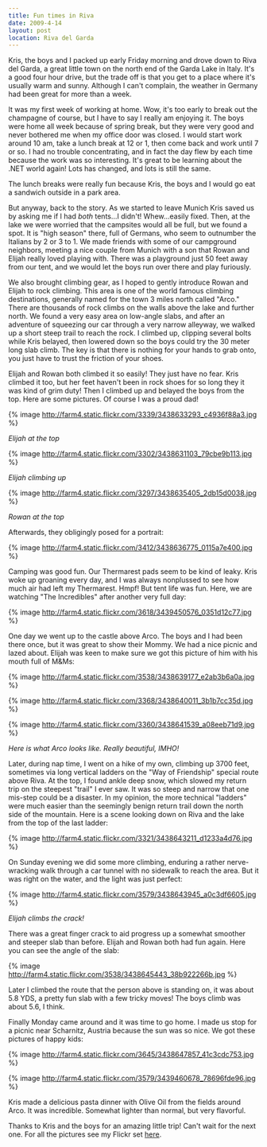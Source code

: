 ```yaml
---
title: Fun times in Riva
date: 2009-4-14
layout: post
location: Riva del Garda
---
```


Kris, the boys and I packed up early Friday morning and drove down to
Riva del Garda, a great little town on the north end of the Garda Lake
in Italy. It's a good four hour drive, but the trade off is that you get
to a place where it's usually warm and sunny. Although I can't complain,
the weather in Germany had been great for more than a week.
  
  
It was my first week of working at home. Wow, it's too early to break
out the champagne of course, but I have to say I really am enjoying it.
The boys were home all week because of spring break, but they were very
good and never bothered me when my office door was closed. I would start
work around 10 am, take a lunch break at 12 or 1, then come back and work
until 7 or so. I had no trouble concentrating, and in fact the day flew
by each time because the work was so interesting. It's great to be learning
about the .NET world again! Lots has changed, and lots is still the same.
  
  
The lunch breaks were really fun because Kris, the boys and I would go
eat a sandwich outside in a park area.
  
  
But anyway, back to the story. As we started to leave Munich Kris saved
us by asking me if I had _both_ tents...I didn't! Whew...easily fixed.
Then, at the lake we were worried that the campsites would all be full,
but we found a spot. It is "high season" there, full of Germans, who seem
to outnumber the Italians by 2 or 3 to 1\. We made friends with some of
our campground neighbors, meeting a nice couple from Munich with a son
that Rowan and Elijah really loved playing with. There was a playground
just 50 feet away from our tent, and we would let the boys run over there
and play furiously.
  
  
We also brought climbing gear, as I hoped to gently introduce Rowan and
Elijah to rock climbing. This area is one of the world famous climbing
destinations, generally named for the town 3 miles north called "Arco."
There are thousands of rock climbs on the walls above the lake and further
north. We found a very easy area on low-angle slabs, and after an adventure
of squeezing our car through a very narrow alleyway, we walked up a short
steep trail to reach the rock. I climbed up, clipping several bolts while
Kris belayed, then lowered down so the boys could try the 30 meter long
slab climb. The key is that there is nothing for your hands to grab onto,
you just have to trust the friction of your shoes.
  
  
Elijah and Rowan both climbed it so easily! They just have no fear. Kris
climbed it too, but her feet haven't been in rock shoes for so long they
it was kind of grim duty! Then I climbed up and belayed the boys from the
top. Here are some pictures. Of course I was a proud dad!
  
  
{% image http://farm4.static.flickr.com/3339/3438633293_c4936f88a3.jpg %}
  
_Elijah at the top_
  
  
{% image http://farm4.static.flickr.com/3302/3438631103_79cbe9b113.jpg %}
  
_Elijah climbing up_
  
  
{% image http://farm4.static.flickr.com/3297/3438635405_2db15d0038.jpg %}
  
_Rowan at the top_
  
  
Afterwards, they obligingly posed for a portrait:
  
  
{% image http://farm4.static.flickr.com/3412/3438636775_0115a7e400.jpg %}
  
  
Camping was good fun. Our Thermarest pads seem to be kind of leaky. Kris
woke up groaning every day, and I was always nonplussed to see how much
air had left my Thermarest. Hmpf! But tent life was fun. Here, we are watching
"The Incredibles" after another very full day:
  
  
{% image http://farm4.static.flickr.com/3618/3439450576_0351d12c77.jpg %}
  
  
One day we went up to the castle above Arco. The boys and I had been there
once, but it was great to show their Mommy. We had a nice picnic and lazed
about. Elijah was keen to make sure we got this picture of him with his
mouth full of M&Ms:
  
  
{% image http://farm4.static.flickr.com/3538/3438639177_e2ab3b6a0a.jpg %}
  
  
{% image http://farm4.static.flickr.com/3368/3438640011_3b1b7cc35d.jpg %}
  
  
{% image http://farm4.static.flickr.com/3360/3438641539_a08eeb71d9.jpg %}
  
_Here is what Arco looks like. Really beautiful, IMHO!_
  
  
Later, during nap time, I went on a hike of my own, climbing up 3700 feet,
sometimes via long vertical ladders on the "Way of Friendship" special
route above Riva. At the top, I found ankle deep snow, which slowed my
return trip on the steepest "trail" I ever saw. It was so steep and narrow
that one mis-step could be a disaster. In my opinion, the more technical
"ladders" were much easier than the seemingly benign return trail down
the north side of the mountain. Here is a scene looking down on Riva and
the lake from the top of the last ladder:
  
  
{% image http://farm4.static.flickr.com/3321/3438643211_d1233a4d76.jpg %}
  
  
On Sunday evening we did some more climbing, enduring a rather nerve-wracking
walk through a car tunnel with no sidewalk to reach the area. But it was
right on the water, and the light was just perfect:
  
  
{% image http://farm4.static.flickr.com/3579/3438643945_a0c3df6605.jpg %}
  
_Elijah climbs the crack!_
  
  
There was a great finger crack to aid progress up a somewhat smoother
and steeper slab than before. Elijah and Rowan both had fun again. Here
you can see the angle of the slab:
  
  
{% image http://farm4.static.flickr.com/3538/3438645443_38b922266b.jpg %}
  
  
Later I climbed the route that the person above is standing on, it was
about 5.8 YDS, a pretty fun slab with a few tricky moves! The boys climb
was about 5.6, I think.
  
  
Finally Monday came around and it was time to go home. I made us stop
for a picnic near Scharnitz, Austria because the sun was so nice. We got
these pictures of happy kids:
  
  
{% image http://farm4.static.flickr.com/3645/3438647857_41c3cdc753.jpg %}
  
  
{% image http://farm4.static.flickr.com/3579/3439460678_78696fde96.jpg %}
  
  
Kris made a delicious pasta dinner with Olive Oil from the fields around
Arco. It was incredible. Somewhat lighter than normal, but very flavorful.
  
  
Thanks to Kris and the boys for an amazing little trip! Can't wait for
the next one. For all the pictures see my Flickr set [here](http://www.flickr.com/photos/ripsawridge/sets/72157616721161560/show/).
